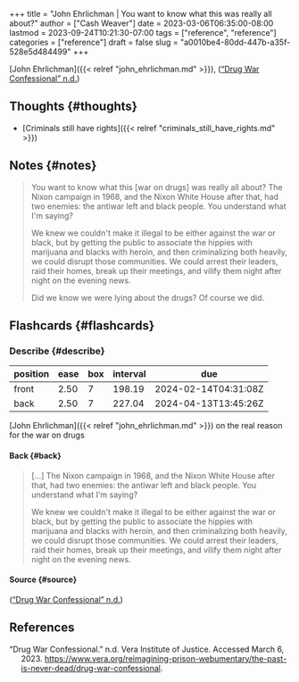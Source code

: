 +++
title = "John Ehrlichman | You want to know what this was really all about?"
author = ["Cash Weaver"]
date = 2023-03-06T06:35:00-08:00
lastmod = 2023-09-24T10:21:30-07:00
tags = ["reference", "reference"]
categories = ["reference"]
draft = false
slug = "a0010be4-80dd-447b-a35f-528e5d484499"
+++

[John Ehrlichman]({{< relref "john_ehrlichman.md" >}}), (<a href="#citeproc_bib_item_1">“Drug War Confessional” n.d.</a>)


## Thoughts {#thoughts}

-   [Criminals still have rights]({{< relref "criminals_still_have_rights.md" >}})


## Notes {#notes}

> You want to know what this [war on drugs] was really all about? The Nixon campaign in 1968, and the Nixon White House after that, had two enemies: the antiwar left and black people. You understand what I'm saying?
>
> We knew we couldn't make it illegal to be either against the war or black, but by getting the public to associate the hippies with marijuana and blacks with heroin, and then criminalizing both heavily, we could disrupt those communities. We could arrest their leaders, raid their homes, break up their meetings, and vilify them night after night on the evening news.
>
> Did we know we were lying about the drugs? Of course we did.


## Flashcards {#flashcards}


### Describe {#describe}

| position | ease | box | interval | due                  |
|----------|------|-----|----------|----------------------|
| front    | 2.50 | 7   | 198.19   | 2024-02-14T04:31:08Z |
| back     | 2.50 | 7   | 227.04   | 2024-04-13T13:45:26Z |

[John Ehrlichman]({{< relref "john_ehrlichman.md" >}}) on the real reason for the war on drugs


#### Back {#back}

> [...] The Nixon campaign in 1968, and the Nixon White House after that, had two enemies: the antiwar left and black people. You understand what I'm saying?
>
> We knew we couldn't make it illegal to be either against the war or black, but by getting the public to associate the hippies with marijuana and blacks with heroin, and then criminalizing both heavily, we could disrupt those communities. We could arrest their leaders, raid their homes, break up their meetings, and vilify them night after night on the evening news.


#### Source {#source}

(<a href="#citeproc_bib_item_1">“Drug War Confessional” n.d.</a>)

## References

<style>.csl-entry{text-indent: -1.5em; margin-left: 1.5em;}</style><div class="csl-bib-body">
  <div class="csl-entry"><a id="citeproc_bib_item_1"></a>“Drug War Confessional.” n.d. Vera Institute of Justice. Accessed March 6, 2023. <a href="https://www.vera.org/reimagining-prison-webumentary/the-past-is-never-dead/drug-war-confessional">https://www.vera.org/reimagining-prison-webumentary/the-past-is-never-dead/drug-war-confessional</a>.</div>
</div>
